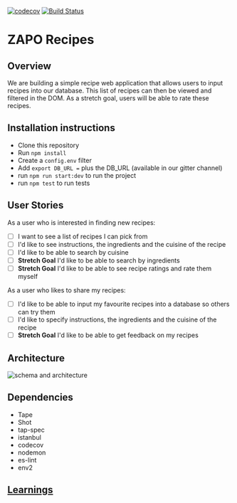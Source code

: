 [![codecov](https://codecov.io/gh/pbywater/week6-zapo/branch/master/graph/badge.svg)](https://codecov.io/gh/pbywater/week6-zapo)
[![Build Status](https://travis-ci.org/pbywater/week6-zapo.svg?branch=master)](https://travis-ci.org/pbywater/week6-zapo)

# ZAPO Recipes

## Overview

We are building a simple recipe web application that allows users to input recipes into our database. This list of recipes can then be viewed and filtered in the DOM. As a stretch goal, users will be able to rate these recipes.

## Installation instructions
- Clone this repository
- Run ```npm install```
- Create a ```config.env``` filter
- Add ```export DB_URL =``` plus the DB_URL (available in our gitter channel)
- run ```npm run start:dev``` to run the project
- run ```npm test``` to run tests

## User Stories

As a user who is interested in finding new recipes:
- [ ] I want to see a list of recipes I can pick from
- [ ] I'd like to see instructions, the ingredients and the cuisine of the recipe
- [ ] I'd like to be able to search by cuisine
- [ ] **Stretch Goal** I'd like to be able to search by ingredients
- [ ] **Stretch Goal** I'd like to be able to see recipe ratings and rate them myself

As a user who likes to share my recipes:
- [ ] I'd like to be able to input my favourite recipes into a database so others can try them
- [ ] I'd like to specify instructions, the ingredients and the cuisine of the recipe
- [ ] **Stretch Goal** I'd like to be able to get feedback on my recipes

## Architecture

![schema and architecture](https://cloud.githubusercontent.com/assets/20152018/24463909/15572904-14a0-11e7-81c0-11c86f1b68cd.jpg)

## Dependencies

- Tape
- Shot
- tap-spec
- istanbul
- codecov
- nodemon
- es-lint
- env2

## [Learnings](./learnings.md)
